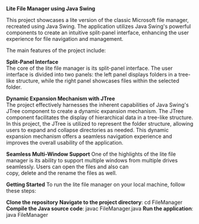 **Lite File Manager using Java Swing**

This project showcases a lite version of the classic Microsoft file manager, recreated using Java Swing. The application utilizes Java Swing's powerful components to create an intuitive split-panel interface, enhancing the user experience for file navigation and management. 

The main features of the project include:  

  **Split-Panel Interface**  
  The core of the lite file manager is its split-panel interface. The user interface is divided into two panels: the left panel displays folders in a tree-like 
  structure, while the right panel showcases files within the selected folder.  

  **Dynamic Expansion Mechanism with JTree**  
  The project effectively harnesses the inherent capabilities of Java Swing's JTree component to create a dynamic expansion mechanism. The JTree component 
  facilitates the display of hierarchical data in a tree-like structure. In this project, the JTree is utilized to represent the folder structure, allowing users to 
  expand and collapse directories as needed. This dynamic expansion mechanism offers a seamless navigation experience and improves the overall usability of the 
  application.  
  
  **Seamless Multi-Window Support**
  One of the highlights of the lite file manager is its ability to support multiple windows from multiple drives seamlessly. Users can open the files and also can  
  copy, delete and the rename the files as well.  

 **Getting Started**
  To run the lite file manager on your local machine, follow these steps:

  **Clone the repository**
  **Navigate to the project directory**: cd FileManager
  **Compile the Java source code**: javac FileManager.java
  **Run the application**: java FileManager
  

